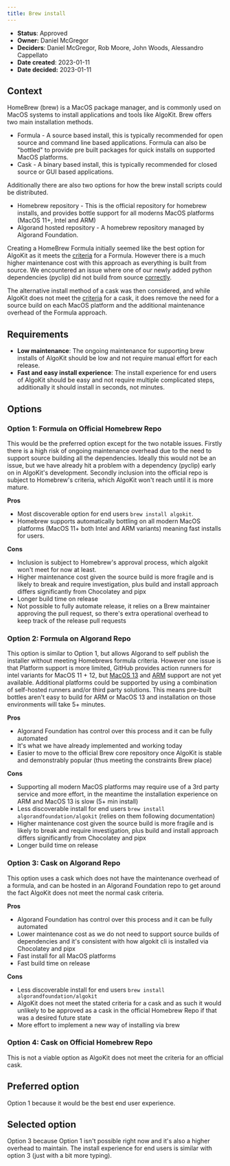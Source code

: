 ```yaml
---
title: Brew install
---
```



- **Status**: Approved
- **Owner:** Daniel McGregor
- **Deciders**: Daniel McGregor, Rob Moore, John Woods, Alessandro Cappellato
- **Date created**: 2023-01-11
- **Date decided:** 2023-01-11

## Context

HomeBrew (brew) is a MacOS package manager, and is commonly used on MacOS systems to install applications and tools like AlgoKit. Brew offers two main installation methods.

 * Formula - A source based install, this is typically recommended for open source and command line based applications. Formula can also be "bottled" to provide pre built packages for quick installs on supported MacOS platforms.
 * Cask - A binary based install, this is typically recommended for closed source or GUI based applications.

Additionally there are also two options for how the brew install scripts could be distributed.

* Homebrew repository - This is the official repository for homebrew installs, and provides bottle support for all moderns MacOS platforms (MacOS 11+, Intel and ARM)
* Algorand hosted repository - A homebrew repository managed by Algorand Foundation.

Creating a HomeBrew Formula initially seemed like the best option for AlgoKit as it meets the [criteria](https://docs.brew.sh/Acceptable-Formulae) for a Formula. However there is a much higher maintenance cost with this approach as everything is built from source. We encountered an issue where one of our newly added python dependencies (pyclip) did not build from source [correctly](https://github.com/algorandfoundation/homebrew-tap/actions/runs/3884956190/jobs/6628201057#step:8:2871). 

The alternative install method of a cask was then considered, and while AlgoKit does not meet the [criteria](https://docs.brew.sh/Acceptable-Casks) for a cask, it does remove the need for a source build on each MacOS platform and the additional maintenance overhead of the Formula approach.

## Requirements

- **Low maintenance**: The ongoing maintenance for supporting brew installs of AlgoKit should be low and not require manual effort for each release.
- **Fast and easy install experience**: The install experience for end users of AlgoKit should be easy and not require multiple complicated steps, additionally it should install in seconds, not minutes.

## Options

### Option 1: Formula on Official Homebrew Repo

This would be the preferred option except for the two notable issues. Firstly there is a high risk of ongoing maintenance overhead due to the need to support source building all the dependencies. Ideally this would not be an issue, but we have already hit a problem with a dependency (pyclip) early on in AlgoKit's development. Secondly inclusion into the official repo is subject to Homebrew's criteria, which AlgoKit won't reach until it is more mature.

**Pros**
* Most discoverable option for end users `brew install algokit`.
* Homebrew supports automatically bottling on all modern MacOS platforms (MacOS 11+ both Intel and ARM variants) meaning fast installs for users.

**Cons**
* Inclusion is subject to Homebrew's approval process, which algokit won't meet for now at least.
* Higher maintenance cost given the source build is more fragile and is likely to break and require investigation, plus build and install approach differs significantly from Chocolatey and pipx
* Longer build time on release
* Not possible to fully automate release, it relies on a Brew maintainer approving the pull request, so there's extra operational overhead to keep track of the release pull requests

### Option 2: Formula on Algorand Repo

This option is similar to Option 1, but allows Algorand to self publish the installer without meeting Homebrews formula criteria. However one issue is that Platform support is more limited, GitHub provides action runners for intel variants for MacOS 11 + 12, but [MacOS 13](https://github.com/github/roadmap/issues/620) and [ARM](https://github.com/github/roadmap/issues/528) support are not yet available. Additional platforms could be supported by using a combination of self-hosted runners and/or third party solutions. This means pre-built bottles aren't easy to build for ARM or MacOS 13 and installation on those environments will take 5+ minutes.

**Pros**
* Algorand Foundation has control over this process and it can be fully automated
* It's what we have already implemented and working today
* Easier to move to the official Brew core repository once AlgoKit is stable and demonstrably popular (thus meeting the constraints Brew place)

**Cons**
* Supporting all modern MacOS platforms may require use of a 3rd party service and more effort, in the meantime the installation experience on ARM and MacOS 13 is slow (5+ min install)
* Less discoverable install for end users `brew install algorandfoundation/algokit` (relies on them following documentation)
* Higher maintenance cost given the source build is more fragile and is likely to break and require investigation, plus build and install approach differs significantly from Chocolatey and pipx
* Longer build time on release

### Option 3: Cask on Algorand Repo

This option uses a cask which does not have the maintenance overhead of a formula, and can be hosted in an Algorand Foundation repo to get around the fact AlgoKit does not meet the normal cask criteria.

**Pros**
* Algorand Foundation has control over this process and it can be fully automated
* Lower maintenance cost as we do not need to support source builds of dependencies and it's consistent with how algokit cli is installed via Chocolatey and pipx
* Fast install for all MacOS platforms
* Fast build time on release

**Cons**
* Less discoverable install for end users `brew install algorandfoundation/algokit`
* AlgoKit does not meet the stated criteria for a cask and as such it would unlikely to be approved as a cask in the official Homebrew Repo if that was a desired future state
* More effort to implement a new way of installing via brew

### Option 4: Cask on Official Homebrew Repo

This is not a viable option as AlgoKit does not meet the criteria for an official cask.

## Preferred option

Option 1 because it would be the best end user experience.

## Selected option

Option 3 because Option 1 isn't possible right now and it's also a higher overhead to maintain. The install experience for end users is similar with option 3 (just with a bit more typing).
